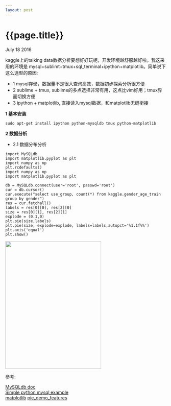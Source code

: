 ```yaml
---
layout: post
---
```


{{page.title}}
========

<p class="meta">July 18 2016</p>

kaggle上的talking data数据分析要想好好玩呢，开发环境越舒服越好啦。我这采用的环境是
mysql+sublimt+tmux+sql_terminal+ipython+matplotlib。简单说下这么选型的原因:

 - 1 mysql存储，数据量不是很大查询高效，数据初步探索分析很方便
 - 2 sublime + tmux, sublime的多点选择非常有用，这点比vim好用；tmux界面切换方便 
 - 3 ipython + matplotlib, 直接读入mysql数据，和matplotlib无缝衔接
 

**1 基本安装**

```
sudo apt-get install ipython python-mysqldb tmux python-matplotlib
```

**2 数据分析**

 - 2.1 数据分布分析
 
```
import MySQLdb
import matplotlib.pyplot as plt
import numpy as np
plt.rcdefaults()
import numpy as np
import matplotlib.pyplot as plt

db = MySQLdb.connect(user='root', passwd='root')
cur = db.cursor()
cur.execute("select use_group, count(*) from kaggle.gender_age_train group by gender")
res = cur.fetchall()
labels = res[0][0], res[2][0]
size = res[0][1], res[2][1]
explode = (0.1,0)
plt.pie(size,labels)
plt.pie(size, explode=explode, labels=labels,autopct='%1.1f%%')
plt.axis('equal')
plt.show()
```
<img src="{{site.url}}/images/kaggle/talking_data/figure_1.png"  height="400px" width="300px">

参考:

[MySQLdb doc](http://mysql-python.sourceforge.net/MySQLdb.html)   
[Simple python mysql example](http://stackoverflow.com/questions/372885/how-do-i-connect-to-a-mysql-database-in-python)   
[matplotlib](http://matplotlib.org/)
[pie_demo_features](http://matplotlib.org/examples/pie_and_polar_charts/pie_demo_features.html)
